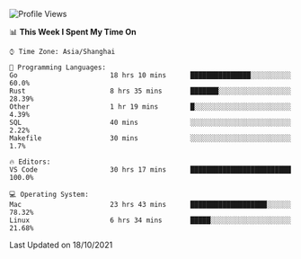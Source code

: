 <!--START_SECTION:waka-->
![Profile Views](http://img.shields.io/badge/Profile%20Views-2-blue)

📊 **This Week I Spent My Time On** 

```text
⌚︎ Time Zone: Asia/Shanghai

💬 Programming Languages: 
Go                       18 hrs 10 mins      ███████████████░░░░░░░░░░   60.0% 
Rust                     8 hrs 35 mins       ███████░░░░░░░░░░░░░░░░░░   28.39% 
Other                    1 hr 19 mins        █░░░░░░░░░░░░░░░░░░░░░░░░   4.39% 
SQL                      40 mins             ░░░░░░░░░░░░░░░░░░░░░░░░░   2.22% 
Makefile                 30 mins             ░░░░░░░░░░░░░░░░░░░░░░░░░   1.7%

🔥 Editors: 
VS Code                  30 hrs 17 mins      █████████████████████████   100.0%

💻 Operating System: 
Mac                      23 hrs 43 mins      ███████████████████░░░░░░   78.32% 
Linux                    6 hrs 34 mins       █████░░░░░░░░░░░░░░░░░░░░   21.68%

```


 Last Updated on 18/10/2021
<!--END_SECTION:waka-->
